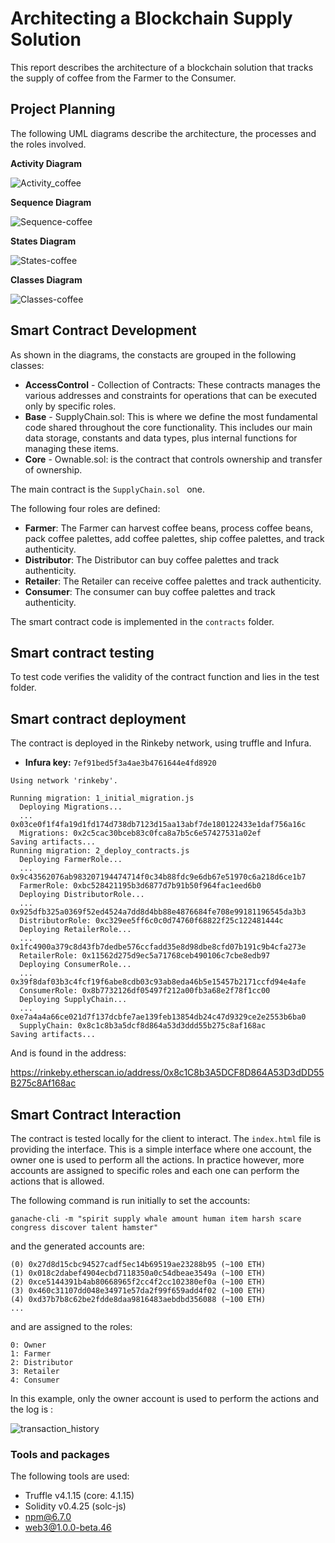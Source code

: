 # Architecting a Blockchain Supply Solution



This report describes the architecture of a blockchain solution that tracks the supply of coffee from the Farmer to the Consumer. 



## Project Planning

The following UML diagrams describe the architecture, the processes and the roles involved.

**Activity Diagram**

![Activity_coffee](images/Activity_coffee.png)





**Sequence Diagram**

![Sequence-coffee](images/Sequence-coffee.png)



**States Diagram**

![States-coffee](images/States-coffee.png)



**Classes Diagram**

![Classes-coffee](images/Classes-coffee.png)



## Smart Contract Development

As shown in the diagrams, the constacts are grouped in the following classes:

- **AccessControl** - Collection of Contracts: These contracts manages the various addresses and constraints for operations that can be executed only by specific roles.
- **Base** - SupplyChain.sol: This is where we define the most fundamental code shared throughout the core functionality. This includes our main data storage, constants and data types, plus internal functions for managing these items.
- **Core** - Ownable.sol: is the contract that controls ownership and transfer of ownership.


The main contract is the `SupplyChain.sol ` one. 

The following four roles are defined:


- **Farmer**: The Farmer can harvest coffee beans, process coffee beans, pack coffee palettes, add coffee palettes, ship coffee palettes, and track authenticity.
- **Distributor**: The Distributor can buy coffee palettes and track authenticity.
- **Retailer**: The Retailer can receive coffee palettes and track authenticity.
- **Consumer**: The consumer can buy coffee palettes and track authenticity.


The smart contract code is implemented in the `contracts` folder. 



## Smart contract testing

To test code verifies the validity of the contract function and lies in the test folder. 

## Smart contract deployment

The contract is deployed in the Rinkeby network, using truffle and Infura.

- **Infura key:**  `7ef91bed5f3a4ae3b4761644e4fd8920`

```
Using network 'rinkeby'.

Running migration: 1_initial_migration.js
  Deploying Migrations...
  ... 0x03ce0f1f4fa19d1fd174d738db7123d15aa13abf7de180122433e1daf756a16c
  Migrations: 0x2c5cac30bceb83c0fca8a7b5c6e57427531a02ef
Saving artifacts...
Running migration: 2_deploy_contracts.js
  Deploying FarmerRole...
  ... 0x9c43562076ab983207194474714f0c34b88fdc9e6db67e51970c6a218d6ce1b7
  FarmerRole: 0xbc528421195b3d6877d7b91b50f964fac1eed6b0
  Deploying DistributorRole...
  ... 0x925dfb325a0369f52ed4524a7dd8d4bb88e4876684fe708e99181196545da3b3
  DistributorRole: 0xc329ee5ff6c0c0d74760f68822f25c122481444c
  Deploying RetailerRole...
  ... 0x1fc4900a379c8d43fb7dedbe576ccfadd35e8d98dbe8cfd07b191c9b4cfa273e
  RetailerRole: 0x11562d275d9ec5a71768ceb490106c7cbe8edb97
  Deploying ConsumerRole...
  ... 0x39f8daf03b3c4fcf19f6abe8cdb03c93ab8eda46b5e15457b2171ccfd94e4afe
  ConsumerRole: 0x8b7732126df05497f212a00fb3a68e2f78f1cc00
  Deploying SupplyChain...
  ... 0xe7a4a4a66ce021d7f137dcbfe7ae139feb13854db24c47d9329ce2e2553b6ba0
  SupplyChain: 0x8c1c8b3a5dcf8d864a53d3ddd55b275c8af168ac
Saving artifacts...
```

And is found in the address:

https://rinkeby.etherscan.io/address/0x8c1C8b3A5DCF8D864A53D3dDD55B275c8Af168ac



## Smart Contract Interaction

The contract is tested locally for the client to interact. The `index.html` file is providing the interface. This is a simple interface where one account, the owner one is used to perform all the actions. In practice however, more accounts are assigned to specific roles and each one can perform the actions that is allowed. 

The following command is run initially to set the accounts: 

`ganache-cli -m "spirit supply whale amount human item harsh scare congress discover talent hamster"`

and the generated accounts are:

```
(0) 0x27d8d15cbc94527cadf5ec14b69519ae23288b95 (~100 ETH) 
(1) 0x018c2dabef4904ecbd7118350a0c54dbeae3549a (~100 ETH)
(2) 0xce5144391b4ab80668965f2cc4f2cc102380ef0a (~100 ETH)
(3) 0x460c31107dd048e34971e57da2f99f659add4f02 (~100 ETH)
(4) 0xd37b7b8c62be2fdde8daa9816483aebdbd356088 (~100 ETH)
...
```

and are assigned to the roles:

```
0: Owner
1: Farmer
2: Distributor
3: Retailer
4: Consumer
```

In this example, only the owner account is used to perform the actions and the log is :

![transaction_history](images/transaction_history.png)

### Tools and packages

The following tools are used:

- Truffle v4.1.15 (core: 4.1.15)
- Solidity v0.4.25 (solc-js)
- npm@6.7.0 
- web3@1.0.0-beta.46